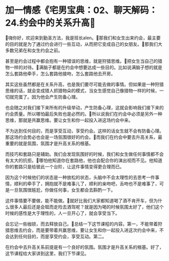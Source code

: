 # 加一情感《宅男宝典：02、聊天解码：24.约会中的关系升高

🎼嗨你好，欢迎来到勤圣方法，我是班长alen。🎼那我们和女生出来约会，最主要的目的就是为了通过约会进行一些互动，从而把它变成自己的女朋友。🎼那我们大多数兄弟在和女生约会之前。

甚至是约会过程中都会抱有一种错误的思维，就是狩猎思维。🎼把女生当自己的猎物一样的对待。🎼满脑子都是在约会中想要达成一些目的。比如说满脑子想的就是怎么套路他牵手，怎么套路他接吻，怎么套路他去开房。

其实这些虽然都是在关系升高，也是我们要尽可能去做的事情。但如果是一种狩猎思维的话，就会变成猎人抓猎物朵的模式，当女生感觉自己像猎物一样的时候，一切就完蛋了。因为他会产生防备心理。

也会随之对我们接下来所有的升级举动，产生防备心理，这就会影响我们接下来的约会质量。所以哪怕最后失败也是必然的。🎼所以说我们在约会中必须是另外一种思维，那就是共赢思维。要让女生和你一起投入进这场约会中来。

不为达到任何目的，而是享受互动，享受约会。这样的话女生就不会有防备心理。那这场约会势必也会是一场氛围很好的约会。🎼而我们在约会中要去升高关系，最重要的就是氛围，氛围才是升高关系的根基。

而技巧和套路只是辅助。我们会发现氛围好的时候，我们和女生做任何事情都不会有太大的抗拒。🎼哪怕他知道你在套路他，他也会配合你的演出视而不见。他知道你的套路只是给彼此一个台阶，让这件事情变得更合理而已。

因为这个时候他们的状态是一种放松的状态，头脑中不会太理性的去思考一件事情，顺利的牵手了，拥抱就不是难事儿了，顺利的亲吻吧，舌吻也不是难事了，可是一旦氛围很尴尬，你做任何事，女生都会去斟酌一下。

这件事情要不要做，能不能做。🎼就好比我们大家都知道喝了酒不肯开车，但为什么很多人最后还是会铤而走险去酒驾呢？就是因为喝的时候氛围太好了，他们这个时候的感性是大于理性的，人一旦开心了，就会享受当下。

会忘记一些枷锁，而去释放自己。🎼总结一下这节课程的内容。第一，不能带着狩猎思维去约会，而是要带着共赢思维，要让女生和你一起投入进这次约会中来，不会达到任何目的，而是享受约会，享受互动。第二。

在约会中去升高关系前提是有一个良好的氛围。氛围才是升高关系的根基。好了，这节课程给大家讲到这里，我们下节课见。

